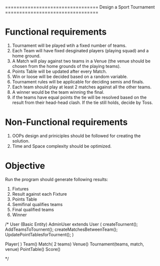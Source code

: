 =================================  Design a Sport Tournament =================================


Functional requirements
============================

1. Tournament will be played wtih a fixed number of teams.
2. Each Team will have fixed desginated players (playing squad) and a home ground.
3. A Match will play against two teams in a Venue (the venue should be chosen from the home grounds of the playing teams).
4. Points Table will be updated after every Match.
5. Win or loose will be decided based on a random variable.
6. Tournament rules will be applicable for deciding semis and finals.
7. Each team should play at least 2 matches against all the other teams.
8. A winner would be the team winning the final.
9. if the teams have equal points the tie will be resolved based on the result from their head-head clash. If the tie still holds, decide by Toss.


Non-Functional requirements
============================

1. OOPs design and priniciples should be followed for creating the solution.
2. Time and Space complexity should be optimized.

Objective
============

Run the program should generate following results:
1. Fixtures
2. Result against each Fixture
3. Points Table
4. Semifinal qualifies teams
5. Final qualified teams
6. Winner


/*
User (Basic Entity)
AdminUser extends User 
(
createTournent();
AddTeamsToTournent();
createMatchesBetweenTeam();
UpdatePointTablesforTournent();
)

Player( )
Team()
Match( 2 teams)
Venue()
Tournament(teams, match, venue)
PointTable()
Score()



*/